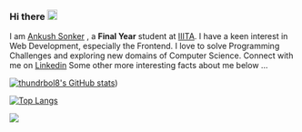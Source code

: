 ### Hi there <img src="https://media.giphy.com/media/hvRJCLFzcasrR4ia7z/giphy.gif" width="18">

I am [Ankush Sonker](http://thundrbol8.github.io/) , a **Final Year** student at [IIITA](https://iiita.ac.in/). I have a keen interest in Web Development, especially the Frontend. I love to solve Programming Challenges and exploring new domains of Computer Science. Connect with me on [Linkedin](https://www.linkedin.com/in/thundrbol8/) Some other more interesting facts about me below ...

[![thundrbol8's GitHub stats](https://github-readme-stats.vercel.app/api?username=thundrbol8)](https://github-readme-stats.vercel.app/api?username=thundrbol8))

[![Top Langs](https://github-readme-stats.vercel.app/api/top-langs/?username=thundrbol8&langs_count=8&layout=compact)](https://github.com/thundrbol8)

![](https://komarev.com/ghpvc/?username=thundrbol8)
